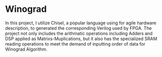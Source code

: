 # Winograd
In this project, I utilize Chisel, a popular language using for agile hardware description, to generated the corresponding Verilog used by FPGA. The project not only includes the arithmatic operations including Adders and DSP applied as Matrixs-Muplications, but it also has the specialized SRAM reading operations to meet the demand of inputting order of data for Winograd Algorithm. 
